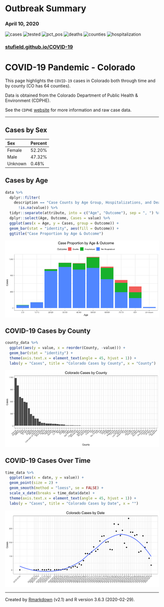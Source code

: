 
<!-- README.md is generated from README.Rmd. Please edit that file -->

# Outbreak Summary

### April 10, 2020

![cases](https://img.shields.io/badge/Cases-6893-success.svg?style=flat-square&logo=appveyor)
![tested](https://img.shields.io/badge/People_Tested-34873-success.svg?style=flat-square&logo=appveyor)
![pct\_pos](https://img.shields.io/badge/Case_Rate-19.8%25-success.svg?style=flat-square&logo=appveyor)
![deaths](https://img.shields.io/badge/Deaths-274-success.svg?style=flat-square&logo=appveyor)
![counties](https://img.shields.io/badge/Counties-57-success.svg?style=flat-square&logo=appveyor)
![hospitalization](https://img.shields.io/badge/Hospitalizations-1376-success.svg?style=flat-square&logo=appveyor)

### [stufield.github.io/COVID-19](https://stufield.github.io/COVID-19)

# COVID-19 Pandemic - Colorado

This page highlights the `COVID-19` cases in Colorado both through time
and by county (CO has 64 counties).

Data is obtained from the Colorado Department of Public Health &
Environment (CDPHE).

See the `CDPHE` [website](https://covid19.colorado.gov/case-data) for
more information and raw case data.

-----

## Cases by Sex

| Sex     | Percent |
| :------ | :------ |
| Female  | 52.20%  |
| Male    | 47.32%  |
| Unknown | 0.48%   |

## Cases by Age

``` r
data %>%
  dplyr::filter(
    description == "Case Counts by Age Group, Hospitalizations, and Deaths" &
      !is.na(value)) %>% 
  tidyr::separate(attribute, into = c("Age", "Outcome"), sep = ", ") %>%
  dplyr::select(Age, Outcome, Cases = value) %>%
  ggplot(aes(x = Age, y = Cases, group = Outcome)) +
  geom_bar(stat = "identity", aes(fill = Outcome)) +
  ggtitle("Case Proportion by Age & Outcome")
```

![](README_files/figure-gfm/age_data-1.png)<!-- -->

## COVID-19 Cases by County

``` r
county_data %>%
  ggplot(aes(y = value, x = reorder(County, -value))) +
  geom_bar(stat = "identity") +
  theme(axis.text.x = element_text(angle = 45, hjust = 1)) +
  labs(y = "Cases", title = "Colorado Cases by County", x = "County")
```

![](README_files/figure-gfm/county-1.png)<!-- -->

## COVID-19 Cases Over Time

``` r
time_data %>%
  ggplot(aes(x = date, y = value)) +
  geom_point(size = 2) +
  geom_smooth(method = "loess", se = FALSE) +
  scale_x_date(breaks = time_data$date) +
  theme(axis.text.x = element_text(angle = 45, hjust = 1)) +
  labs(y = "Cases", title = "Colorado Cases by Date", x = "")
```

![](README_files/figure-gfm/time-1.png)<!-- -->

-----

Created by [Rmarkdown](https://github.com/rstudio/rmarkdown) (v2.1) and
R version 3.6.3 (2020-02-29).
